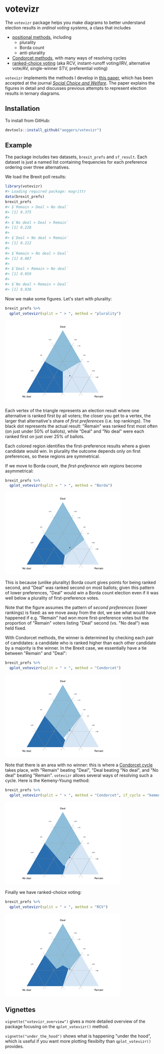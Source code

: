 
<!-- README.md is generated from README.Rmd. Please edit that file -->
votevizr
========

<!-- badges: start -->
<!-- badges: end -->
The `votevizr` package helps you make diagrams to better understand election results in *ordinal voting systems*, a class that includes

-   [positional methods](https://en.wikipedia.org/wiki/Positional_voting), including
    -   plurality
    -   Borda count
    -   anti-plurality
-   [Condorcet methods](https://en.wikipedia.org/wiki/Condorcet_method), with many ways of resolving cycles
-   [ranked-choice voting](https://en.wikipedia.org/wiki/Instant-runoff_voting) (aka RCV, instant-runoff voting/IRV, alternative vote/AV, single-winner STV, preferential voting)

`votevizr` implements the methods I develop in [this paper](http://andy.egge.rs/papers/diagramming_election_results_v7_for_RR2.pdf), which has been accepted at the journal [*Social Choice and Welfare*](https://www.springer.com/journal/355). The paper explains the figures in detail and discusses previous attempts to represent election results in ternary diagrams.

Installation
------------

To install from GitHub:

``` r
devtools::install_github("aeggers/votevizr")
```

Example
-------

The package includes two datasets, `brexit_prefs` and `sf_result`. Each dataset is just a named list containing frequencies for each preference ordering over three alternatives.

We load the Brexit poll results:

``` r
library(votevizr)
#> Loading required package: magrittr
data(brexit_prefs)
brexit_prefs
#> $`Remain > Deal > No deal`
#> [1] 0.375
#> 
#> $`No deal > Deal > Remain`
#> [1] 0.228
#> 
#> $`Deal > No deal > Remain`
#> [1] 0.212
#> 
#> $`Remain > No deal > Deal`
#> [1] 0.087
#> 
#> $`Deal > Remain > No deal`
#> [1] 0.059
#> 
#> $`No deal > Remain > Deal`
#> [1] 0.038
```

Now we make some figures. Let's start with plurality:

``` r
brexit_prefs %>% 
  qplot_votevizr(split = " > ", method = "plurality")
```

<img src="man/figures/README-fig_1-1.png" width="75%" />

Each vertex of the triangle represents an election result where one alternative is ranked first by all voters; the closer you get to a vertex, the larger that alternative's share of *first preferences* (i.e. top rankings). The black dot represents the actual result: "Remain" was ranked first most often (on just under 50% of ballots), while "Deal" and "No deal" were each ranked first on just over 25% of ballots.

Each colored region identifies the first-preference results where a given candidate would win. In plurality the outcome depends only on first preferences, so these regions are symmetrical.

If we move to Borda count, the *first-preference win regions* become asymmetrical:

``` r
brexit_prefs %>% 
  qplot_votevizr(split = " > ", method = "Borda")
```

<img src="man/figures/README-fig_2-1.png" width="75%" />

This is because (unlike plurality) Borda count gives points for being ranked second, and "Deal" was ranked second on most ballots; given this pattern of lower preferences, "Deal" would win a Borda count election even if it was well below a plurality of first-preference votes.

Note that the figure assumes the pattern of *second preferences* (lower rankings) is fixed: as we move away from the dot, we see what would have happened if e.g. "Remain" had won more first-preference votes but the proportion of "Remain" voters listing "Deal" second (vs. "No deal") was held fixed.

With Condorcet methods, the winner is determined by checking each pair of candidates: a candidate who is ranked higher than each other candidate by a majority is the winner. In the Brexit case, we essentially have a tie between "Remain" and "Deal":

``` r
brexit_prefs %>% 
  qplot_votevizr(split = " > ", method = "Condorcet")
```

<img src="man/figures/README-fig_3-1.png" width="75%" />

Note that there is an area with no winner: this is where a [Condorcet cycle](https://en.wikipedia.org/wiki/Condorcet_paradox) takes place, with "Remain" beating "Deal", "Deal beating "No deal", and "No deal" beating "Remain". `votevizr` allows several ways of resolving such a cycle. Here is the Kemeny-Young method:

``` r
brexit_prefs %>% 
  qplot_votevizr(split = " > ", method = "Condorcet", if_cycle = "kemeny")
```

<img src="man/figures/README-fig_4-1.png" width="75%" />

Finally we have ranked-choice voting:

``` r
brexit_prefs %>% 
  qplot_votevizr(split = " > ", method = "RCV")
```

<img src="man/figures/README-fig_5-1.png" width="75%" />

Vignettes
---------

`vignette("votevizr_overview")` gives a more detailed overview of the package focusing on the `qplot_votevizr()` method.

`vignette("under_the_hood")` shows what is happening "under the hood", which is useful if you want more plotting flexibilty than `qplot_votevizr()` provides.
